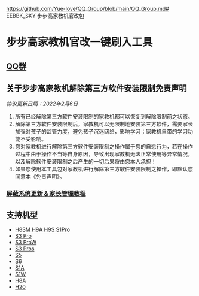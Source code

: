 https://github.com/Yue-love/QQ_Group/blob/main/QQ_Group.md# EEBBK_SKY
步步高家教机官改包

# 步步高家教机官改一键刷入工具
## [QQ群](https://github.com/Yue-love/QQ_Group/blob/main/QQ_Group.md)
## 关于步步高家教机解除第三方软件安装限制免责声明
*协议更新日期：2022年2月6日*
1. 所有已经解除第三方软件安装限制的家教机都可以恢复到解除限制前之状态。
2. 解除第三方软件安装限制后，家教机可以无限制地安装第三方软件，需要家长加强对孩子的监管力度，避免孩子沉迷网络，影响学习；家教机自带的学习功能不受影响。
3. 您对家教机进行解除第三方软件安装限制之操作属于您的自愿行为，若在操作过程中由于操作不当等自身原因，导致出现家教机无法正常使用等异常情况，以及解除软件安装限制之后产生的一切后果将由您本人承担！
4. 如果您使用本工具包对家教机进行解除第三方软件安装限制之操作，即默认您同意本《免责声明》。
### [屏蔽系统更新＆家长管理教程](https://kdocs.cn/l/cune7WAK6oZX)
## 支持机型
- [H8SM H9A H9S S1Pro](MT8167.md)
- [S3 Pro](S3Pro.md)
- [S3 ProW](S3ProW.md)
- [S3 Pros](S3Pros.md)
- [S5](S5.md)
- [S6](https://github.com/Yue-love/EEBBK-S6/blob/main/eebbk-S6.md)
- [S1A](S1A.md)
- [S1W](S1W.md)
- [H8A](H8A.md)
- [H20](H20.md)
